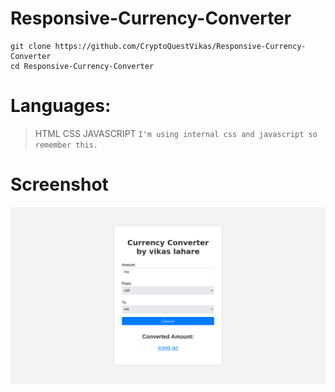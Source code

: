 # Responsive-Currency-Converter

```
git clone https://github.com/CryptoQuestVikas/Responsive-Currency-Converter
cd Responsive-Currency-Converter
```

# **Languages:**
> HTML CSS JAVASCRIPT ``I'm using internal css and javascript so remember this.``

# **Screenshot**

![](img/currency.png)
